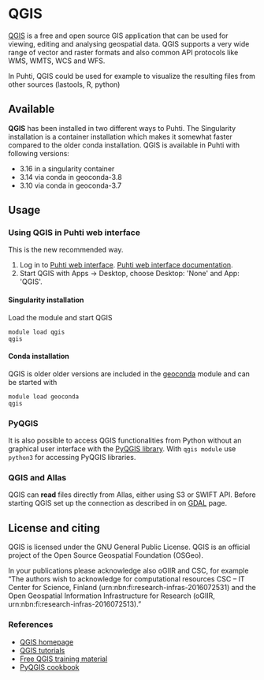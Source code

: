 # QGIS

[QGIS](https://qgis.org/en/site/) is a free and open source GIS application that can be used for viewing, editing and analysing geospatial data. QGIS supports a very wide range of vector and raster formats and also common API protocols like WMS, WMTS, WCS and WFS.

In Puhti, QGIS could be used for example to visualize the resulting files from other sources (lastools, R, python)

## Available

__QGIS__ has been installed in two different ways to Puhti. The Singularity installation is a container installation which makes it somewhat faster compared to the older conda installation. QGIS is available in Puhti with following versions:

* 3.16 in a singularity container
* 3.14 via conda in geoconda-3.8
* 3.10 via conda in geoconda-3.7

## Usage

### Using QGIS in Puhti web interface

This is the new recommended way.

1. Log in to [Puhti web interface](https://puhti.csc.fi). [Puhti web interface documentation](../computing/webinterface/desktop.md).
2. Start QGIS with Apps -> Desktop, choose Desktop: 'None' and App: 'QGIS'.

#### Singularity installation

Load the module and start QGIS

```
module load qgis
qgis
```

#### Conda installation

QGIS is older older versions are included in the [geoconda](../apps/geoconda.md) module and can be started with

```
module load geoconda
qgis
```    

### PyQGIS
It is also possible to access QGIS functionalities from Python without an graphical user interface with the [PyQGIS library](https://docs.qgis.org/testing/en/docs/pyqgis_developer_cookbook/). With `qgis module` use `python3` for accessing PyQGIS libraries.


### QGIS and Allas
QGIS can __read__ files directly from Allas, either using S3 or SWIFT API. Before starting QGIS set up the connection as described in on [GDAL](gdal.md) page.

## License and citing

QGIS is licensed under the GNU General Public License. QGIS is an official project of the Open Source Geospatial Foundation (OSGeo).

In your publications please acknowledge also oGIIR and CSC, for example “The authors wish to acknowledge for computational resources CSC – IT Center for Science, Finland (urn:nbn:fi:research-infras-2016072531) and the Open Geospatial Information Infrastructure for Research (oGIIR, urn:nbn:fi:research-infras-2016072513).”

### References

* [QGIS homepage](https://www.qgis.org/)
* [QGIS tutorials](https://www.qgistutorials.com/en/)
* [Free QGIS training material](https://qgis.org/en/site/forusers/trainingmaterial/index.html)
* [PyQGIS cookbook](https://docs.qgis.org/testing/en/docs/pyqgis_developer_cookbook/)
